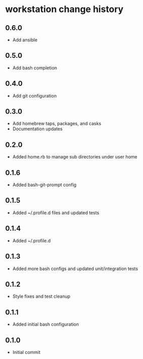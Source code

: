 # workstation change history

## 0.6.0

-   Add ansible

## 0.5.0

-   Add bash completion

## 0.4.0

-   Add git configuration

## 0.3.0

-   Add homebrew taps, packages, and casks
-   Documentation updates

## 0.2.0

-   Added home.rb to manage sub directories under user home

## 0.1.6

-   Added bash-git-prompt config

## 0.1.5

-   Added ~/.profile.d files and updated tests

## 0.1.4

-   Added ~/.profile.d

## 0.1.3

-   Added more bash configs and updated unit/integration tests

## 0.1.2

-   Style fixes and test cleanup

## 0.1.1

-   Added initial bash configuration

## 0.1.0

-   Initial commit
